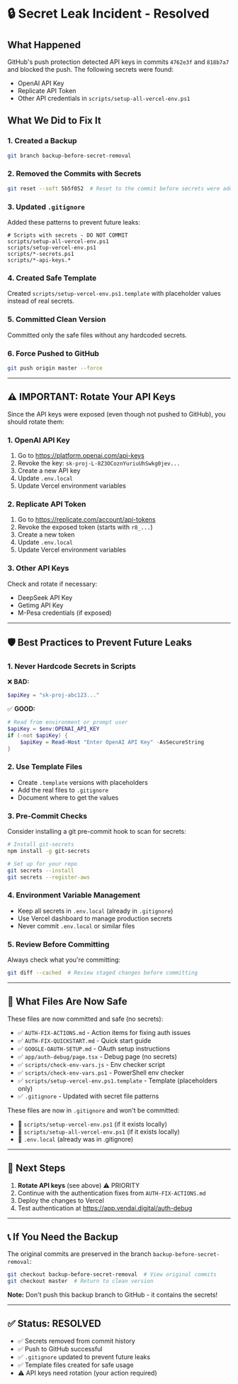 # 🔒 Secret Leak Incident - Resolved

## What Happened

GitHub's push protection detected API keys in commits `4762e3f` and `818b7a7` and blocked the push. The following secrets were found:
- OpenAI API Key
- Replicate API Token
- Other API credentials in `scripts/setup-all-vercel-env.ps1`

## What We Did to Fix It

### 1. Created a Backup
```bash
git branch backup-before-secret-removal
```

### 2. Removed the Commits with Secrets
```bash
git reset --soft 5b5f052  # Reset to the commit before secrets were added
```

### 3. Updated `.gitignore`
Added these patterns to prevent future leaks:
```
# Scripts with secrets - DO NOT COMMIT
scripts/setup-all-vercel-env.ps1
scripts/setup-vercel-env.ps1
scripts/*-secrets.ps1
scripts/*-api-keys.*
```

### 4. Created Safe Template
Created `scripts/setup-vercel-env.ps1.template` with placeholder values instead of real secrets.

### 5. Committed Clean Version
Committed only the safe files without any hardcoded secrets.

### 6. Force Pushed to GitHub
```bash
git push origin master --force
```

---

## ⚠️ IMPORTANT: Rotate Your API Keys

Since the API keys were exposed (even though not pushed to GitHub), you should rotate them:

### 1. OpenAI API Key
1. Go to https://platform.openai.com/api-keys
2. Revoke the key: `sk-proj-L-8Z3OCoznYuriuUhSwkg0jev...`
3. Create a new API key
4. Update `.env.local`
5. Update Vercel environment variables

### 2. Replicate API Token
1. Go to https://replicate.com/account/api-tokens
2. Revoke the exposed token (starts with `r8_...`)
3. Create a new token
4. Update `.env.local`
5. Update Vercel environment variables

### 3. Other API Keys
Check and rotate if necessary:
- DeepSeek API Key
- Getimg API Key
- M-Pesa credentials (if exposed)

---

## 🛡️ Best Practices to Prevent Future Leaks

### 1. Never Hardcode Secrets in Scripts
❌ **BAD:**
```powershell
$apiKey = "sk-proj-abc123..."
```

✅ **GOOD:**
```powershell
# Read from environment or prompt user
$apiKey = $env:OPENAI_API_KEY
if (-not $apiKey) {
    $apiKey = Read-Host "Enter OpenAI API Key" -AsSecureString
}
```

### 2. Use Template Files
- Create `.template` versions with placeholders
- Add the real files to `.gitignore`
- Document where to get the values

### 3. Pre-Commit Checks
Consider installing a git pre-commit hook to scan for secrets:

```bash
# Install git-secrets
npm install -g git-secrets

# Set up for your repo
git secrets --install
git secrets --register-aws
```

### 4. Environment Variable Management
- Keep all secrets in `.env.local` (already in `.gitignore`)
- Use Vercel dashboard to manage production secrets
- Never commit `.env.local` or similar files

### 5. Review Before Committing
Always check what you're committing:
```bash
git diff --cached  # Review staged changes before committing
```

---

## 📝 What Files Are Now Safe

These files are now committed and safe (no secrets):
- ✅ `AUTH-FIX-ACTIONS.md` - Action items for fixing auth issues
- ✅ `AUTH-FIX-QUICKSTART.md` - Quick start guide
- ✅ `GOOGLE-OAUTH-SETUP.md` - OAuth setup instructions
- ✅ `app/auth-debug/page.tsx` - Debug page (no secrets)
- ✅ `scripts/check-env-vars.js` - Env checker script
- ✅ `scripts/check-env-vars.ps1` - PowerShell env checker
- ✅ `scripts/setup-vercel-env.ps1.template` - Template (placeholders only)
- ✅ `.gitignore` - Updated with secret file patterns

These files are now in `.gitignore` and won't be committed:
- 🚫 `scripts/setup-vercel-env.ps1` (if it exists locally)
- 🚫 `scripts/setup-all-vercel-env.ps1` (if it exists locally)
- 🚫 `.env.local` (already was in .gitignore)

---

## 🔄 Next Steps

1. **Rotate API keys** (see above) ⚠️ PRIORITY
2. Continue with the authentication fixes from `AUTH-FIX-ACTIONS.md`
3. Deploy the changes to Vercel
4. Test authentication at https://app.vendai.digital/auth-debug

---

## 📞 If You Need the Backup

The original commits are preserved in the branch `backup-before-secret-removal`:
```bash
git checkout backup-before-secret-removal  # View original commits
git checkout master  # Return to clean version
```

**Note:** Don't push this backup branch to GitHub - it contains the secrets!

---

## ✅ Status: RESOLVED

- ✅ Secrets removed from commit history
- ✅ Push to GitHub successful
- ✅ `.gitignore` updated to prevent future leaks
- ✅ Template files created for safe usage
- ⚠️ API keys need rotation (your action required)

